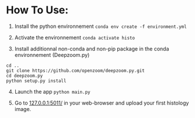 # How To Use:
1. Install the python environnement
`conda env create -f environment.yml`

2. Activate the environnement
`conda activate histo`

3. Install additionnal non-conda and non-pip package in the conda environnement (Deepzoom.py)
```
cd ..
git clone https://github.com/openzoom/deepzoom.py.git
cd deepzoom.py
python setup.py install
```

4. Launch the app
`python main.py`

4. Go to [127.0.0.1:5011/](http://127.0.0.1:5010/) in your web-browser and upload your first histology image.